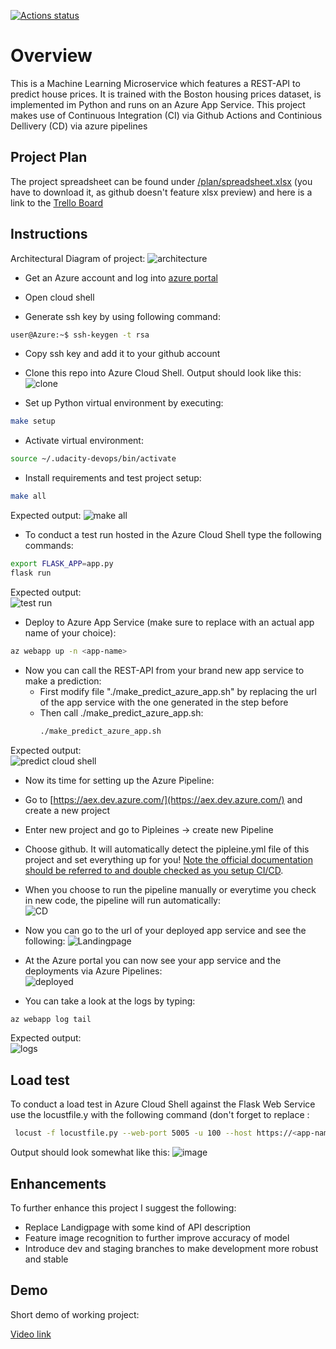 [![Actions status](https://github.com/lx2gh/Udacity_Project2/workflows/Python%20application%20test%20with%20Github%20Actions/badge.svg)](https://github.com/lx2gh/Udacity_Project2/actions)

# Overview

This is a Machine Learning Microservice which features a REST-API to predict house prices. It is trained with the Boston housing prices dataset, is implemented im Python and runs on an Azure App Service.
This project makes use of Continuous Integration (CI) via Github Actions and Continious Dellivery (CD) via azure pipelines

## Project Plan

The project spreadsheet can be found under [/plan/spreadsheet.xlsx](/plan/spreadsheet.xlsx) (you have to download it, as github doesn't feature xlsx preview) and here is a link to the [Trello Board](https://trello.com/b/yWGD7Lut/mlmicroservice)

## Instructions

Architectural Diagram of project: 
![architecture](doc/architecture.jpg "Architecture of CI/CD")

* Get an Azure account and log into [azure portal](https://portal.azure.com)

* Open cloud shell

* Generate ssh key by using following command:

```bash
user@Azure:~$ ssh-keygen -t rsa
```

* Copy ssh key and add it to your github account 

* Clone this repo into Azure Cloud Shell. Output should look like this:
![clone](doc/Clone_2_Cloud_Shell.JPG "cloning repo")

* Set up Python virtual environment by executing: 
```bash
make setup
```
* Activate virtual environment:
```bash
source ~/.udacity-devops/bin/activate
```
* Install requirements and test project setup:
```bash
make all
```
Expected output:
![make all](doc/passing_all_tests.JPG "passing all tests")

* To conduct a test run hosted in the Azure Cloud Shell type the following commands:
```bash
export FLASK_APP=app.py
flask run
```
Expected output:<br>
![test run](doc/test_run.JPG "test run")

* Deploy to Azure App Service (make sure to replace <app-name> with an actual app name of your choice):
```bash
az webapp up -n <app-name>
```

* Now you can call the REST-API from your brand new app service to make a prediction:
  * First modify file "./make_predict_azure_app.sh" by replacing the url of the app service with the one generated in the step before
  * Then call ./make_predict_azure_app.sh:
    ```bash
    ./make_predict_azure_app.sh
    ```
Expected output:<br>
![predict cloud shell](doc/successfull_prediction_in_azure_cloud_shell.JPG "prediction")
 
* Now its time for setting up the Azure Pipeline:
 * Go to [https://aex.dev.azure.com/](https://aex.dev.azure.com/) and create a new project
 * Enter new project and go to Pipleines -> create new Pipeline
 * Choose github. It will automatically detect the pipleine.yml file of this project and set everything up for you!
[Note the official documentation should be referred to and double checked as you setup CI/CD](https://docs.microsoft.com/en-us/azure/devops/pipelines/ecosystems/python-webapp?view=azure-devops).

* When you choose to run the pipeline manually or everytime you check in new code, the pipeline will run automatically:<br>
![CD](doc/successful_CD.JPG "CD")
 
* Now you can go to the url of your deployed app service and see the following:
![Landingpage](doc/Azure_App_Service.JPG "Landingpage")
 
* At the Azure portal you can now see your app service and the deployments via Azure Pipelines:<br>
![deployed](doc/deployed.JPG "deployed")
 
* You can take a look at the logs by typing:
 ```bash
 az webapp log tail
 ```
 Expected output:<br>
 ![logs](doc/log.JPG "logs")


> 
 
## Load test
 
To conduct a load test in Azure Cloud Shell against the Flask Web Service use the locustfile.y with the following command (don't forget to replace <app-name>:<br>
```bash
 locust -f locustfile.py --web-port 5005 -u 100 --host https://<app-name>.azurewebsites.net
```
Output should look somewhat like this: 
![image](doc/load.JPG)



## Enhancements

To further enhance this project I suggest the following:
* Replace Landigpage with some kind of API description
* Feature image recognition to further improve accuracy of model
* Introduce dev and staging branches to make development more robust and stable

## Demo 

Short demo of working project:<br>
 
[Video link](https://youtu.be/cDoMcQMFInE)


